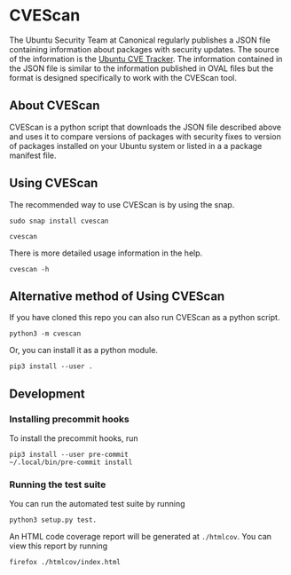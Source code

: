 # CVEScan

The Ubuntu Security Team at Canonical regularly publishes a JSON file containing
information about packages with security updates. The source of the information is 
the [Ubuntu CVE Tracker](https://launchpad.net/ubuntu-cve-tracker). The information
contained in the JSON file is similar to the information published in OVAL files but
the format is designed specifically to work with the CVEScan tool.

## About CVEScan

CVEScan is a python script that downloads the JSON file described above
and uses it to compare versions of packages with security fixes to version of packages
installed on your Ubuntu system or listed in a a package manifest file.

## Using CVEScan

The recommended way to use CVEScan is by using the snap.
```
sudo snap install cvescan
```
```
cvescan
```

There is more detailed usage information in the help.
```
cvescan -h
```

## Alternative method of Using CVEScan

If you have cloned this repo you can also run CVEScan as a python script.
```
python3 -m cvescan
```

Or, you can install it as a python module.
```
pip3 install --user .
```

## Development

### Installing precommit hooks
To install the precommit hooks, run

    pip3 install --user pre-commit
    ~/.local/bin/pre-commit install

### Running the test suite
You can run the automated test suite by running

    python3 setup.py test.

An HTML code coverage report will be generated at `./htmlcov`. You can view
this report by running

    firefox ./htmlcov/index.html
